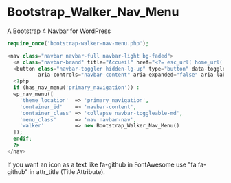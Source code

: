 # Bootstrap_Walker_Nav_Menu
A Bootstrap 4 Navbar for WordPress

```php
require_once('bootstrap-walker-nav-menu.php');
```

```php
<nav class="navbar navbar-full navbar-light bg-faded">
  <a class="navbar-brand" title="Accueil" href="<?= esc_url( home_url( '/' ) ); ?>"><?= get_bloginfo( 'name' ); ?></a>
  <button class="navbar-toggler hidden-lg-up" type="button" data-toggle="collapse" data-target="#navbar-content" 
          aria-controls="navbar-content" aria-expanded="false" aria-label="Toggle navigation"></button>
  <?php
  if (has_nav_menu('primary_navigation')) :
  wp_nav_menu([
    'theme_location'  => 'primary_navigation',
    'container_id'    => 'navbar-content',
    'container_class' => 'collapse navbar-toggleable-md',
    'menu_class'      => 'nav navbar-nav',
    'walker'          => new Bootstrap_Walker_Nav_Menu()
  ]);
  endif;
  ?>
</nav>
```
If you want an icon as a text like fa-github in FontAwesome use "fa fa-github" in attr_title (Title Attribute).
